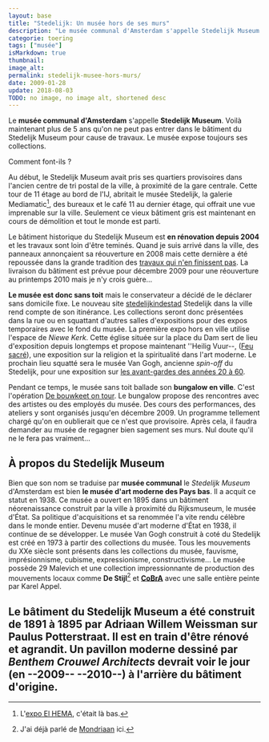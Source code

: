 ```yaml
---
layout: base
title: "Stedelijk: Un musée hors de ses murs"
description: "Le musée communal d'Amsterdam s'appelle Stedelijk Museum. Voilà maintenant plus de 5 ans qu'on ne peut pas entrer dans le bâtiment du Stedelijk Museum pour c"
categorie: toering
tags: ["musée"]
isMarkdown: true
thumbnail: 
image_alt: 
permalink: stedelijk-musee-hors-murs/
date: 2009-01-28
update: 2018-08-03
TODO: no image, no image alt, shortened desc
---
```


Le **musée communal d'Amsterdam** s'appelle **Stedelijk Museum**. Voilà maintenant plus de 5 ans qu'on ne peut pas entrer dans le bâtiment du Stedelijk Museum pour cause de travaux. Le musée expose toujours ses collections.

Comment font-ils ?

Au début, le Stedelijk Museum avait pris ses quartiers provisoires dans l'ancien centre de tri postal de la ville, à proximité de la gare centrale. Cette tour de 11 étage au bord de l'IJ, abritait le musée Stedelijk, la galerie Mediamatic[^1], des bureaux et le café 11 au dernier étage, qui offrait une vue imprenable sur la ville. Seulement ce vieux bâtiment gris est maintenant en cours de démolition et tout le monde est parti.

Le bâtiment historique du Stedelijk Museum est **en rénovation depuis 2004** et les travaux sont loin d'être teminés. Quand je suis arrivé dans la ville, des panneaux annonçaient sa réouverture en 2008 mais cette dernière a été repoussée dans la grande tradition des [travaux qui n'en finissent pas](/travaux-n-en-finissent-toujours-pas). La livraison du bâtiment est prévue pour décembre 2009 pour une réouverture au printemps 2010 mais je n'y crois guère…

**Le musée est donc sans toit** mais le conservateur a décidé de le déclarer sans domicile fixe. Le nouveau site [stedelijkindestad](http://www.stedelijkindestad.nl/) Stedelijk dans la ville rend compte de son itinérance. Les collections seront donc présentées dans la rue ou en squattant d'autres salles d'expositions pour des expos temporaires avec le fond du musée. La première expo hors en ville utilise l'espace de *Niewe Kerk*. Cette église située sur la place du Dam sert de lieu d'exposition depuis longtemps et propose maintenant ''Heilig Vuur--, ([Feu sacré](http://www.stedelijkindestad.nl/projects/stedelijk_nieuwe_kerk)), une exposition sur la religion et la spiritualité dans l'art moderne. Le prochain lieu squatté sera le musée Van Gogh, ancienne *spin-off* du Stedelijk, pour une exposition sur [les avant-gardes des années 20 à 60](http://www.stedelijkindestad.nl/projects/stedelijk_van_gogh).

Pendant ce temps, le musée sans toit ballade son **bungalow en ville**. C'est l'opération [De bouwkeet on tour](http://www.stedelijkindestad.nl/projects/bouwkeet_on_tour). Le bungalow propose des rencontres avec des artistes ou des employés du musée. Des cours des performances, des ateliers y sont organisés jusqu'en décembre 2009. Un programme tellement chargé qu'on en oublierait que ce n'est que provisoire. Après cela, il faudra demander au musée de regagner bien sagement ses murs. Nul doute qu'il ne le fera pas vraiment...

## À propos du Stedelijk Museum

Bien que son nom se traduise par **musée communal** le *Stedelijk Museum* d'Amsterdam est bien **le musée d'art moderne des Pays bas**. Il a acquit ce statut en 1938. Ce musée a ouvert en 1895 dans un bâtiment néorenaissance construit par la ville à proximité du Rijksmuseum, le musée d'État. Sa politique d'acquisitions et sa renommée l'a vite rendu célèbre dans le monde entier. Devenu musée d'art moderne d'État en 1938, il continue de se développer. Le musée Van Gogh construit à coté du Stedelijk est créé en 1973 à partir des collections du musée. Tous les mouvements du XXe siècle sont présents dans les collections du musée, fauvisme, imprésionnisme, cubisme, expressionisme, constructivisme...  Le musée possède 29 Malevich et une collection impressionnante de production des mouvements locaux comme **De Stijl**[^2] et **[CoBrA](/dimanche-musee-cobra)** avec une salle entière peinte par Karel Appel.

Le bâtiment du Stedelijk Museum a été construit de 1891 à 1895 par Adriaan Willem Weissman sur Paulus Potterstraat. Il est en train d'être rénové et agrandit. Un pavillon moderne dessiné par *Benthem Crouwel Architects* devrait voir le jour (en --2009-- --2010--) à l'arrière du bâtiment d'origine.
---
[^1]: L'[expo El HEMA](/le-design-el-hema), c'était là bas.
[^2]: J'ai déjà parlé de [Mondriaan](/voctorie-boogie-woogie-decortique) ici.
<!-- post notes:
http://www.ad.nl/amsterdam/2655779/Stedelijk_Museum_zegt_Post_CS_vaarwel.html 
http://www.amsterdam.nl/?ActItmIdt=2983 
http://www.amsterdam.info/museums/stedelijk_museum/
--->
